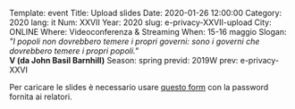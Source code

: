 Template: event
Title: Upload slides
Date: 2020-01-26 12:00:00
Category: 2020
lang: it
Num: XXVII
Year: 2020
slug: e-privacy-XXVII-upload
City: ONLINE
Where: Videoconferenza & Streaming
When: 15-16 maggio
Slogan: <i>"I popoli non dovrebbero temere i propri governi: sono i governi che dovrebbero temere i propri popoli."</i><br/><b>V (da John Basil Barnhill)</b>
Season: spring
previd: 2019W
prev: e-privacy-XXVI


Per caricare le slides è necessario usare [questo form](https://script.google.com/macros/s/AKfycbynQ-F5MLra2McR8pKSR7CbOMr4RaeeUwfMEGL4_Q/exec) con la password fornita ai relatori.

